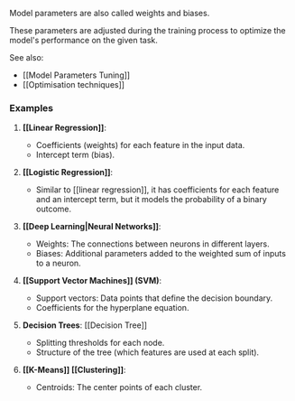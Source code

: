 Model parameters are also called weights and biases.

These parameters are adjusted during the training process to optimize the model's performance on the given task.

See also: 
- [[Model Parameters Tuning]]
- [[Optimisation techniques]]
### Examples

1. **[[Linear Regression]]**: 
   - Coefficients (weights) for each feature in the input data.
   - Intercept term (bias).

2. **[[Logistic Regression]]**:
   - Similar to [[linear regression]], it has coefficients for each feature and an intercept term, but it models the probability of a binary outcome.

3. **[[Deep Learning|Neural Networks]]**:
   - Weights: The connections between neurons in different layers.
   - Biases: Additional parameters added to the weighted sum of inputs to a neuron.

4. **[[Support Vector Machines]] (SVM)**:
   - Support vectors: Data points that define the decision boundary.
   - Coefficients for the hyperplane equation.

5. **Decision Trees**: [[Decision Tree]]
   - Splitting thresholds for each node.
   - Structure of the tree (which features are used at each split).

6. **[[K-Means]] [[Clustering]]**:
   - Centroids: The center points of each cluster.

